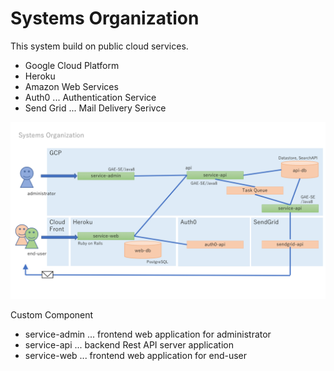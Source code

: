 # Systems Organization

This system build on public cloud services.

- Google Cloud Platform
- Heroku
- Amazon Web Services
- Auth0 ... Authentication Service
- Send Grid ... Mail Delivery Serivce

![Systems Organization](./slide1.png)

Custom Component

- service-admin ... frontend web application for administrator
- service-api ... backend Rest API server application
- service-web ... frontend web application for end-user

